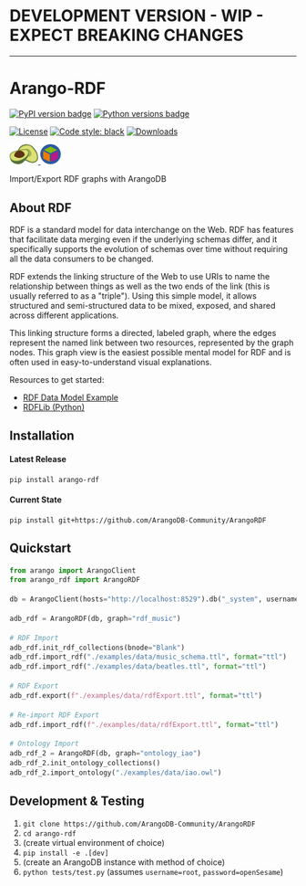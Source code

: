 # DEVELOPMENT VERSION - WIP - EXPECT BREAKING CHANGES
___

# Arango-RDF

[![PyPI version badge](https://img.shields.io/pypi/v/arango-rdf?color=3775A9&style=for-the-badge&logo=pypi&logoColor=FFD43B)](https://pypi.org/project/arango-rdf/)
[![Python versions badge](https://img.shields.io/pypi/pyversions/arango-rdf?color=3776AB&style=for-the-badge&logo=python&logoColor=FFD43B)](https://pypi.org/project/arango-rdf/)

[![License](https://img.shields.io/github/license/ArangoDB-Community/ArangoRDF?color=9E2165&style=for-the-badge)](https://github.com/ArangoDB-Community/ArangoRDF/blob/main/LICENSE)
[![Code style: black](https://img.shields.io/static/v1?style=for-the-badge&label=code%20style&message=black&color=black)](https://github.com/psf/black)
[![Downloads](https://img.shields.io/badge/dynamic/json?style=for-the-badge&color=282661&label=Downloads&query=total_downloads&url=https://api.pepy.tech/api/projects/arango-rdf)](https://pepy.tech/project/arango-rdf)

<a href="https://www.arangodb.com/" rel="arangodb.com"><img src="./examples/assets/adb_logo.png" width=10%/>
<a href="https://www.w3.org/RDF/" rel="w3.org/RDF"><img src="./examples/assets/rdf_logo.png" width=7% /></a>

Import/Export RDF graphs with ArangoDB

## About RDF

RDF is a standard model for data interchange on the Web. RDF has features that facilitate data merging even if the underlying schemas differ, and it specifically supports the evolution of schemas over time without requiring all the data consumers to be changed.

RDF extends the linking structure of the Web to use URIs to name the relationship between things as well as the two ends of the link (this is usually referred to as a "triple"). Using this simple model, it allows structured and semi-structured data to be mixed, exposed, and shared across different applications.

This linking structure forms a directed, labeled graph, where the edges represent the named link between two resources, represented by the graph nodes. This graph view is the easiest possible mental model for RDF and is often used in easy-to-understand visual explanations.

Resources to get started:
* [RDF Data Model Example](https://docs.stardog.com/tutorials/rdf-graph-data-model)
* [RDFLib (Python)](https://pypi.org/project/rdflib/)

## Installation

#### Latest Release
```
pip install arango-rdf
```
#### Current State
```
pip install git+https://github.com/ArangoDB-Community/ArangoRDF
```

##  Quickstart

```py
from arango import ArangoClient
from arango_rdf import ArangoRDF

db = ArangoClient(hosts="http://localhost:8529").db("_system", username="root", password="")

adb_rdf = ArangoRDF(db, graph="rdf_music")

# RDF Import
adb_rdf.init_rdf_collections(bnode="Blank")
adb_rdf.import_rdf("./examples/data/music_schema.ttl", format="ttl")
adb_rdf.import_rdf("./examples/data/beatles.ttl", format="ttl")

# RDF Export
adb_rdf.export(f"./examples/data/rdfExport.ttl", format="ttl")

# Re-import RDF Export
adb_rdf.import_rdf(f"./examples/data/rdfExport.ttl", format="ttl")

# Ontology Import
adb_rdf_2 = ArangoRDF(db, graph="ontology_iao")
adb_rdf_2.init_ontology_collections()
adb_rdf_2.import_ontology("./examples/data/iao.owl")
```

##  Development & Testing

1. `git clone https://github.com/ArangoDB-Community/ArangoRDF`
2. `cd arango-rdf`
3. (create virtual environment of choice)
4. `pip install -e .[dev]`
5. (create an ArangoDB instance with method of choice)
6. `python tests/test.py` (assumes `username=root`, `password=openSesame`)
